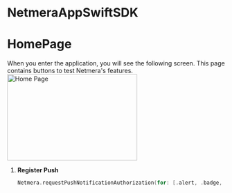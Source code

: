 # NetmeraAppSwiftSDK

# HomePage

When you enter the application, you will see the following screen. This page contains buttons to test Netmera's features.
<img src="https://github.com/elifyrktrk/NetmeraAppSwiftSDK/assets/36786466/16c14d5e-4b89-49dc-9fba-c2ae15a8663a" alt="Home Page" width="300" height="200">

1. **Register Push**
   ```swift
   Netmera.requestPushNotificationAuthorization(for: [.alert, .badge, .sound])
